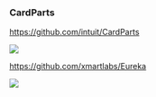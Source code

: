 ### CardParts
https://github.com/intuit/CardParts

![](https://raw.githubusercontent.com/Intuit/CardParts/master/images/mintCardParts.gif)

https://github.com/xmartlabs/Eureka

![](https://github.com/xmartlabs/Eureka/raw/master/Example/Media/EurekaExample1.gif)
